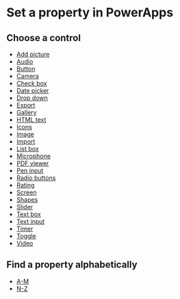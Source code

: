 <properties
   pageTitle="Set a property for a control | Microsoft PowerApps"
   description="Find the control for which you want to set a property, and then find the property that you want to change."
   services=""
   suite="powerapps"
   documentationCenter="na"
   authors="aftowen"
   manager="erikre"
   editor=""
   tags=""/>
<tags
   ms.service="powerapps"
   ms.devlang="na"
   ms.topic="article"
   ms.tgt_pltfrm="na"
   ms.workload="na"
   ms.date="03/10/2016"
   ms.author="anneta"/>

# Set a property in PowerApps #

## Choose a control ##

- [Add picture](control-add-picture.md)
- [Audio](control-audio-video.md)
- [Button](control-button.md)
- [Camera](control-camera.md)
- [Check box](control-check-box.md)
- [Date picker](control-date-picker.md)
- [Drop down](control-drop-down.md)
- [Export](control-export-import.md)
- [Gallery](control-gallery.md)
- [HTML text](control-html-text.md)
- [Icons](control-shapes-icons.md)
- [Image](control-image.md)
- [Import](control-export-import.md)
- [List box](control-list-box.md)
- [Microphone](control-microphone.md)
- [PDF viewer](control-pdf-viewer.md)
- [Pen input](control-add-pen-input.md)
- [Radio buttons](control-radio.md)
- [Rating](control-rating.md)
- [Screen](control-screen.md)
- [Shapes](control-shapes-icons.md)
- [Slider](control-slider.md)
- [Text box](control-text-box.md)
- [Text input](control-text-input.md)
- [Timer](control-timer.md)
- [Toggle](control-toggle.md)
- [Video](control-audio-video.md)

## Find a property alphabetically ##

- [A-M](reference-properties1.md)
- [N-Z](reference-properties2.md)
